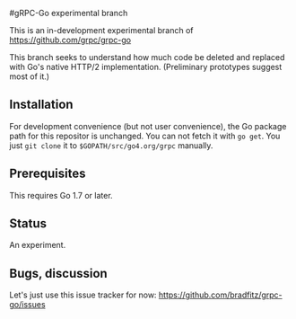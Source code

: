 #gRPC-Go experimental branch

This is an in-development experimental branch of https://github.com/grpc/grpc-go

This branch seeks to understand how much code be deleted and replaced with
Go's native HTTP/2 implementation. (Preliminary prototypes suggest most of it.)

Installation
------------

For development convenience (but not user convenience), the Go package path for this
repositor is unchanged. You can not fetch it with `go get`. You just `git clone` it to
`$GOPATH/src/go4.org/grpc` manually.

Prerequisites
-------------

This requires Go 1.7 or later.

Status
------
An experiment.

Bugs, discussion
----------------

Let's just use this issue tracker for now: https://github.com/bradfitz/grpc-go/issues
